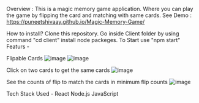 Overview : This is a magic memory game application. Where you can play the game by flipping the card and matching with same cards.
See Demo : https://puneetshivaay.github.io/Magic-Memory-Game/ 

How to install?
Clone this repository.
Go inside Client folder by using command "cd client"
install node packeges.
To Start use "npm start"
Featurs -

Flipable Cards
![image](https://github.com/PuneetShivaay/Magic-Memory-Game/assets/56409021/28b2545d-ab78-40e6-ae5e-4cab1bf080fe)
![image](https://github.com/PuneetShivaay/Magic-Memory-Game/assets/56409021/67b06efe-1882-4c51-b8c0-0838fbd8c457)

Click on two cards to get the same cards
![image](https://github.com/PuneetShivaay/Magic-Memory-Game/assets/56409021/1777aca1-ed8e-4732-b2b1-0442bb1be3a1)

See the counts of flip to match the cards in minimum flip counts
![image](https://github.com/PuneetShivaay/Magic-Memory-Game/assets/56409021/ad51abbf-4ea1-47a1-aaa3-fbaef508a108)

Tech Stack Used -
React
Node.js
JavaScript


